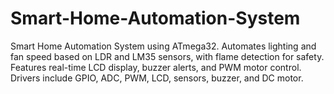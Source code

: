 # Smart-Home-Automation-System
Smart Home Automation System using ATmega32. Automates lighting and fan speed based on LDR and LM35 sensors, with flame detection for safety. Features real-time LCD display, buzzer alerts, and PWM motor control. Drivers include GPIO, ADC, PWM, LCD, sensors, buzzer, and DC motor.
